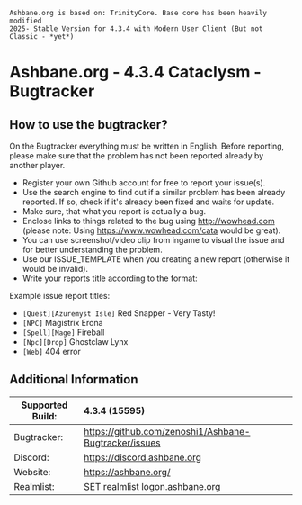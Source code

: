     Ashbane.org is based on: TrinityCore. Base core has been heavily modified   
    2025- Stable Version for 4.3.4 with Modern User Client (But not Classic - *yet*)       

Ashbane.org - 4.3.4 Cataclysm - Bugtracker
=======================================

How to use the bugtracker?
-------------------------
On the Bugtracker everything must be written in English. Before reporting, please make sure that the problem has not been reported already by another player.

 - Register your own Github account for free to report your issue(s).
 - Use the search engine to find out if a similar problem has been already reported. If so, check if it's already been fixed and waits for update.
 - Make sure, that what you report is actually a bug.
 - Enclose links to things related to the bug using http://wowhead.com (please note: Using https://www.wowhead.com/cata would be great).
 - You can use screenshot/video clip from ingame to visual the issue and for better understanding the problem.
 - Use our ISSUE_TEMPLATE when you creating a new report (otherwise it would be invalid).
 - Write your reports title according to the format:<br>
 
 Example issue report titles:
  * `[Quest][Azuremyst Isle]` Red Snapper - Very Tasty!<br>
  * `[NPC]` Magistrix Erona<br>
  * `[Spell][Mage]` Fireball<br>
  * `[Npc][Drop]` Ghostclaw Lynx<br>
  * `[Web]` 404 error


Additional Information
-------------------------

| Supported Build:  | 4.3.4 (15595)                                     |
|-------------------|:--------------------------------------------------|
| Bugtracker:       | https://github.com/zenoshi1/Ashbane-Bugtracker/issues        |
| Discord:          | https://discord.ashbane.org                     |
| Website:          | https://ashbane.org/                                |
| Realmlist:        | SET realmlist logon.ashbane.org                       |
